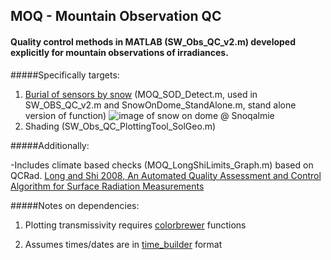 ## MOQ - Mountain Observation QC

#### Quality control methods in MATLAB (SW_Obs_QC_v2.m) developed explicitly for mountain observations of irradiances. 

#####Specifically targets:

1. [Burial of sensors by snow](http://onlinelibrary.wiley.com/doi/10.1002/2015WR017590/full) (MOQ_SOD_Detect.m, used in SW_OBS_QC_v2.m and SnowOnDome_StandAlone.m, stand alone version of function) ![image of snow on dome @ Snoqalmie](https://github.com/klapo/moq/blob/master/TimeLapse.Snoqualmie.SnowOnDome.png)
2. Shading (SW_Obs_QC_PlottingTool_SolGeo.m)

#####Additionally:

-Includes climate based checks (MOQ_LongShiLimits_Graph.m) based on QCRad.
[Long and Shi 2008, An Automated Quality Assessment and Control Algorithm for Surface Radiation Measurements](http://www.arm.gov/publications/tech_reports/doe-sc-arm-tr-074.pdf)

#####Notes on dependencies:

1. Plotting transmissivity requires [colorbrewer](http://www.mathworks.com/matlabcentral/fileexchange/34087-cbrewer---colorbrewer-schemes-for-matlab)
functions

2. Assumes times/dates are in [time_builder](http://www.github.com/klapo/time_tools) format

